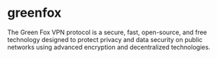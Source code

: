 # greenfox
 The Green Fox VPN protocol is a secure, fast, open-source, and free technology designed to protect privacy and data security on public networks using advanced encryption and decentralized technologies.
